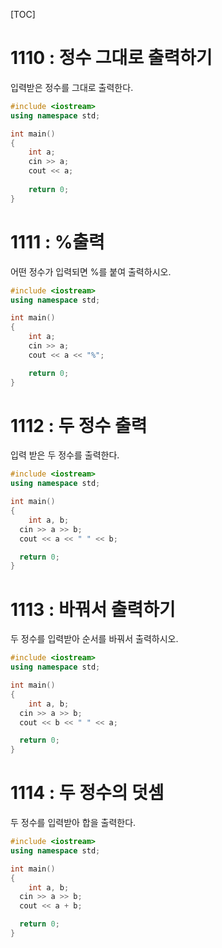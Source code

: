 [TOC]

# 1110 : 정수 그대로 출력하기

입력받은 정수를 그대로 출력한다.

```c++
#include <iostream>
using namespace std;  

int main() 
{
	int a;
	cin >> a;
 	cout << a;
   
 	return 0;
}
```

# 1111 : %출력

어떤 정수가 입력되면 %를 붙여 출력하시오.

```c++
#include <iostream>
using namespace std;  

int main() 
{
	int a;
	cin >> a;
 	cout << a << "%";

 	return 0;
}
```

# 1112 : 두 정수 출력

입력 받은 두 정수를 출력한다.

``` c++
#include <iostream>
using namespace std;  

int main() 
{
	int a, b;
  cin >> a >> b;
  cout << a << " " << b;

  return 0;
}
```

# 1113 : 바꿔서 출력하기

두 정수를 입력받아 순서를 바꿔서 출력하시오.

``` c++
#include <iostream>
using namespace std;  

int main() 
{
	int a, b;
  cin >> a >> b;
  cout << b << " " << a;

  return 0;
}
```

# 1114 : 두 정수의 덧셈 

두 정수를 입력받아 합을 출력한다.

``` c++
#include <iostream>
using namespace std;  

int main() 
{
	int a, b;
  cin >> a >> b;
  cout << a + b;

  return 0;
}
```
